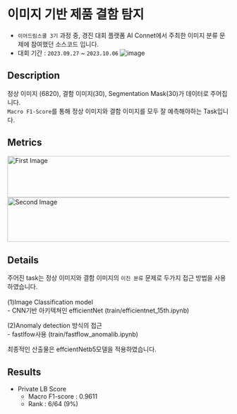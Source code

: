 # 이미지 기반 제품 결함 탐지
- `이어드림스쿨 3기` 과정 중, 경진 대회 플랫폼 AI Connet에서 주최한 이미지 분류 문제에 참여했던 소스코드 입니다. 
- 대회 기간 : `2023.09.27` ~ `2023.10.06`
![image](https://github.com/poporago/image_based_defect_detection/assets/131949171/17b86afb-8dd0-401e-b369-f13bb11167db)

## Description
정상 이미지 (6820), 결함 이미지(30), Segmentation Mask(30)가 데이터로 주어집니다.
<br>`Macro F1-Score`를 통해 정상 이미지와 결함 이미지를 모두 잘 예측해야하는 Task입니다.

## Metrics 
<!-- 첫 번째 이미지 -->
<img src="https://github.com/poporago/image_based_defect_detection/assets/131949171/c32bb131-fcdc-499a-9945-2f510dae7813" alt="First Image" width="532" height="94">
<br>
<!-- 두 번째 이미지 -->
<img src="https://github.com/poporago/image_based_defect_detection/assets/131949171/7e21193a-7a9a-4765-a155-96a6d8ab4417" alt="Second Image" width="540" height="101">

## Details
주어진 task는 정상 이미지와 결함 이미지의 `이진 분류` 문제로 두가지 접근 방법을 사용하였습니다.<br>
<br>
(1)Image Classification model <br>
\- CNN기반 아키텍쳐인 efficientNet (train/efficientnet_15th.ipynb)
<br>

(2)Anomaly detection 방식의 접근 <br>
\- fastlfow사용 (train/fastflow_anomalib.ipynb) <br> 

최종적인 산출물은 effcientNetb5모델을 적용하였습니다.

## Results
- Private LB Score
  - Macro F1-score : 0.9611
  - Rank : 6/64 (9%)

